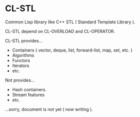 # CL-STL
Common Lisp library like C++ STL ( Standard Template Library ).

CL-STL depend on CL-OVERLOAD and CL-OPERATOR.

CL-STL provides...

* Containers ( vector, deque, list, forward-list, map, set, etc. )
* Algorithms
* Functors
* Iterators
* etc.

Not provides...

* Hash containers.
* Stream features
* etc.

...sorry, document is not yet ( now writing ).
